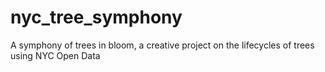 # nyc_tree_symphony
A symphony of trees in bloom, a creative project on the lifecycles of trees using NYC Open Data
